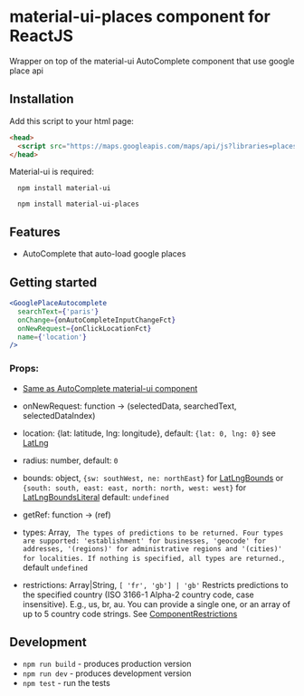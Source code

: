# material-ui-places component for ReactJS

Wrapper on top of the material-ui AutoComplete component that use google place api

## Installation

Add this script to your html page:
```html
<head>
  <script src="https://maps.googleapis.com/maps/api/js?libraries=places"></script>
</head>
```

Material-ui is required:

```
  npm install material-ui
```

```
  npm install material-ui-places
```

## Features

* AutoComplete that auto-load google places

## Getting started


```jsx
<GooglePlaceAutocomplete
  searchText={'paris'}
  onChange={onAutoCompleteInputChangeFct}
  onNewRequest={onClickLocationFct}
  name={'location'}
/>
```
### Props:

* [Same as AutoComplete material-ui component](http://www.material-ui.com/#/components/auto-complete)

* onNewRequest: function -> (selectedData, searchedText, selectedDataIndex)

* location: {lat: latitude, lng: longitude}, default: ```{lat: 0, lng: 0}``` see [LatLng](https://developers.google.com/maps/documentation/javascript/reference?hl=fr#LatLng)

* radius: number, default: ```0```

* bounds: object, ```{sw: southWest, ne: northEast}``` for [LatLngBounds](https://developers.google.com/maps/documentation/javascript/reference?hl=fr#LatLngBounds) or ```{south: south, east: east, north: north, west: west}``` for [LatLngBoundsLiteral](https://developers.google.com/maps/documentation/javascript/reference?hl=fr#LatLngBoundsLiteral)  default: ```undefined```

* getRef: function -> (ref)

* types: Array, ```
The types of predictions to be returned. Four types are supported: 'establishment' for businesses, 'geocode' for addresses, '(regions)' for administrative regions and '(cities)' for localities. If nothing is specified, all types are returned.```, default ```undefined```

* restrictions: Array|String, ```[ 'fr', 'gb'] | 'gb'```
Restricts predictions to the specified country (ISO 3166-1 Alpha-2 country code, case insensitive). E.g., us, br, au. You can provide a single one, or an array of up to 5 country code strings. See [ComponentRestrictions](https://developers.google.com/maps/documentation/javascript/reference#ComponentRestrictions)

## Development

* `npm run build` - produces production version
* `npm run dev` - produces development version
* `npm test` - run the tests

